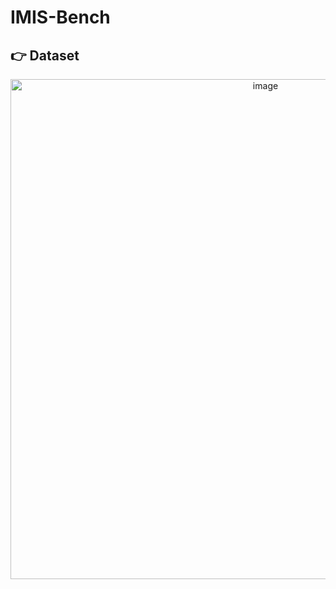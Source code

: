 # IMIS-Bench

## 👉 Dataset

<p align="center"><img width="800" alt="image" src="https://github.com/uni-medical/IMIS-Bench/blob/main/assets/fig0.png"></p> 
